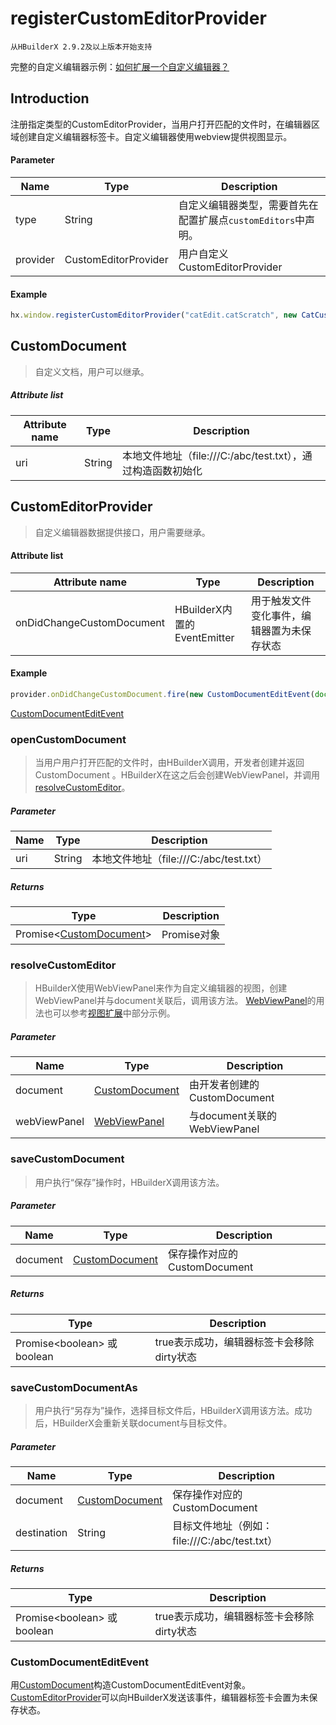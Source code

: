 # registerCustomEditorProvider
`从HBuilderX 2.9.2及以上版本开始支持`

完整的自定义编辑器示例：<a href="/ExtensionTutorial/customeditor" target="_blank">如何扩展一个自定义编辑器？</a>

## Introduction

注册指定类型的CustomEditorProvider，当用户打开匹配的文件时，在编辑器区域创建自定义编辑器标签卡。自定义编辑器使用webview提供视图显示。

#### Parameter

|Name	|Type					|Description											|
|--		|--							|--												|
|type	|String	|自定义编辑器类型，需要首先在配置扩展点`customEditors`中声明。	|
|provider|CustomEditorProvider |用户自定义CustomEditorProvider|


#### Example
```javascript
hx.window.registerCustomEditorProvider("catEdit.catScratch", new CatCustomEditorProvider());
```

## CustomDocument

> 自定义文档，用户可以继承。

##### Attribute list

|Attribute name		|Type	|Description				|
|--			|--			|--					|
|uri		|String		|本地文件地址（file:///C:/abc/test.txt），通过构造函数初始化 |

## CustomEditorProvider

> 自定义编辑器数据提供接口，用户需要继承。

#### Attribute list

|Attribute name		|Type	|Description				|
|--			|--			|--					|
|onDidChangeCustomDocument | HBuilderX内置的EventEmitter	| 用于触发文件变化事件，编辑器置为未保存状态 |

#### Example
``` javascript
provider.onDidChangeCustomDocument.fire(new CustomDocumentEditEvent(document));
```
[CustomDocumentEditEvent](#CustomDocumentEditEvent)

### openCustomDocument

> 当用户用户打开匹配的文件时，由HBuilderX调用，开发者创建并返回CustomDocument
> 。HBuilderX在这之后会创建WebViewPanel，并调用[resolveCustomEditor](#resolveCustomEditor)。

##### Parameter
|Name	    |Type	    |Description			|
|--			|--			|--				|
|uri	|String		|本地文件地址（file:///C:/abc/test.txt） |

##### Returns
|Type	|Description		|
|--			|--			|
|Promise&lt;[CustomDocument](#CustomDocument)&gt;	|Promise对象|

### resolveCustomEditor

> HBuilderX使用WebViewPanel来作为自定义编辑器的视图，创建WebViewPanel并与document关联后，调用该方法。
> [WebViewPanel](#WebViewPanel)的用法也可以参考[视图扩展](/views.md#WebView)中部分示例。

##### Parameter
|Name	    |Type	    |Description			|
|--			|--			|--				|
|document	|[CustomDocument](#CustomDocument)		|由开发者创建的CustomDocument|
|webViewPanel	|[WebViewPanel](/ExtensionDocs/Api/windows/createWebView?id=webviewpanel)		|与document关联的WebViewPanel|

### saveCustomDocument

> 用户执行“保存”操作时，HBuilderX调用该方法。

##### Parameter

|Name	    |Type	    |Description			|
|--			|--			|--				|
|document	|[CustomDocument](#CustomDocument)		| 保存操作对应的CustomDocument |

##### Returns

|Type	|Description		|
|--			|--			|
|Promise&lt;boolean&gt; 或 boolean	|true表示成功，编辑器标签卡会移除dirty状态|

### saveCustomDocumentAs

> 用户执行“另存为”操作，选择目标文件后，HBuilderX调用该方法。成功后，HBuilderX会重新关联document与目标文件。

##### Parameter

|Name	    |Type	    |Description			|
|--			|--			|--				|
|document	|[CustomDocument](#CustomDocument)		| 保存操作对应的CustomDocument |
|destination	|String		| 目标文件地址（例如：file:///C:/abc/test.txt） |

##### Returns

|Type	|Description		|
|--			|--			|
|Promise&lt;boolean&gt; 或 boolean	|true表示成功，编辑器标签卡会移除dirty状态|

### CustomDocumentEditEvent
用[CustomDocument](#CustomDocument)构造CustomDocumentEditEvent对象。[CustomEditorProvider](#CustomEditorProvider)可以向HBuilderX发送该事件，编辑器标签卡会置为未保存状态。